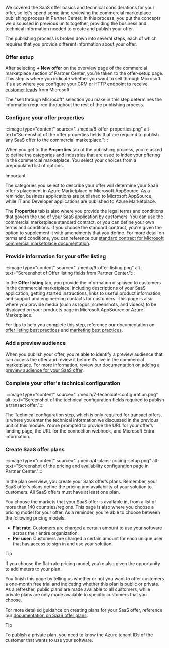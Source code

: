 We covered the SaaS offer basics and technical considerations for your offer, so let's spend some time reviewing the commercial marketplace publishing process in Partner Center. In this process, you put the concepts we discussed in previous units together, providing the business and technical information needed to create and publish your offer.

The publishing process is broken down into several steps, each of which requires that you provide different information about your offer.

### Offer setup

After selecting **+ New offer** on the overview page of the commercial marketplace section of Partner Center, you’re taken to the offer-setup page. This step is where you indicate whether you want to sell through Microsoft. It's also where you configure your CRM or HTTP endpoint to receive [customer leads](/azure/marketplace/partner-center-portal/commercial-marketplace-get-customer-leads) from Microsoft.

The "sell through Microsoft" selection you make in this step determines the information required throughout the rest of the publishing process.

### Configure your offer properties

:::image type="content" source="../media/8-offer-properties.png" alt-text="Screenshot of the offer properties fields that are required to publish any SaaS offer to the commercial marketplace.":::

When you get to the **Properties** tab of the publishing process, you’re asked to define the categories and industries that are used to index your offering in the commercial marketplace. You select your choices from a prepopulated list of options.

> [!IMPORTANT]
> The categories you select to describe your offer will determine your SaaS offer's placement in Azure Marketplace or Microsoft AppSource. As a reminder, business applications are published to Microsoft AppSource, while IT and Developer applications are published to Azure Marketplace.

The **Properties** tab is also where you provide the legal terms and conditions that govern the use of your SaaS application by customers. You can use the commercial marketplace standard contract, or you can define your own terms and conditions. If you choose the standard contract, you’re given the option to supplement it with amendments that you define. For more detail on terms and conditions, you can reference our [standard contract for Microsoft commercial marketplace documentation](/azure/marketplace/standard-contract).

### Provide information for your offer listing

:::image type="content" source="../media/9-offer-listing.png" alt-text="Screenshot of Offer listing fields from Partner Center.":::

In the **Offer listing** tab, you provide the information displayed to customers in the commercial marketplace, including descriptions of your SaaS application, getting started instructions, links to useful product information, and support and engineering contacts for customers. This page is also where you provide media (such as logos, screenshots, and videos) to be displayed on your products page in Microsoft AppSource or Azure Marketplace.

For tips to help you complete this step, reference our documentation on [offer listing best practices](/azure/marketplace/gtm-offer-listing-best-practices) and [marketing best practices](/azure/marketplace/gtm-marketing-best-practices).

### Add a preview audience

When you publish your offer, you’re able to identify a preview audience that can access the offer and review it before it’s live in the commercial marketplace. For more information, review our [documentation on adding a preview audience for your SaaS offer](/azure/marketplace/create-new-saas-offer-preview).

### Complete your offer's technical configuration

:::image type="content" source="../media/7-technical-configuration.png" alt-text="Screenshot of the technical configuration fields required to publish a transact offer.":::

The Technical configuration step, which is only required for transact offers, is where you enter the technical information we discussed in the previous unit of this module. You’re prompted to provide the URL for your offer’s landing page, the URL for the connection webhook, and Microsoft Entra information.

### Create SaaS offer plans

:::image type="content" source="../media/4-plans-pricing-setup.png" alt-text="Screenshot of the pricing and availability configuration page in Partner Center.":::

In the plan overview, you create your SaaS offer’s plans. Remember, your SaaS offer’s plans define the pricing and availability of your solution to customers. All SaaS offers must have at least one plan.

You choose the markets that your SaaS offer is available in, from a list of more than 140 countries/regions. This page is also where you choose a pricing model for your offer. As a reminder, you’re able to choose between the following pricing models:

- **Flat rate**: Customers are charged a certain amount to use your software across their entire organization.
- **Per user**: Customers are charged a certain amount for each unique user that has access to sign in and use your solution.

> [!TIP]
> If you choose the flat-rate pricing model, you’re also given the opportunity to add meters to your plan.

You finish this page by telling us whether or not you want to offer customers a one-month free trial and indicating whether this plan is public or private. As a refresher, public plans are made available to all customers, while private plans are only made available to specific customers that you choose.

For more detailed guidance on creating plans for your SaaS offer, reference our [documentation on SaaS offer plans](/azure/marketplace/create-new-saas-offer-plans).
> [!TIP]
> To publish a private plan, you need to know the Azure tenant IDs of the customer that wants to use your software.
